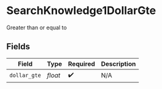 # SearchKnowledge1DollarGte

Greater than or equal to


## Fields

| Field              | Type               | Required           | Description        |
| ------------------ | ------------------ | ------------------ | ------------------ |
| `dollar_gte`       | *float*            | :heavy_check_mark: | N/A                |